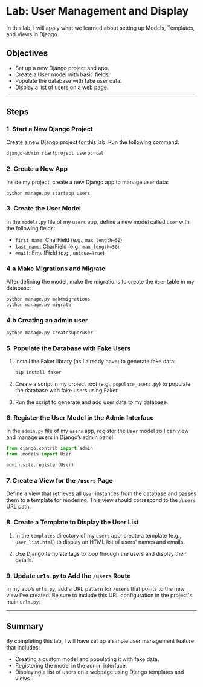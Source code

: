 # Lab: User Management and Display

In this lab, I will apply what we learned about setting up Models, Templates, and Views in Django.

## Objectives

- Set up a new Django project and app.
- Create a User model with basic fields.
- Populate the database with fake user data.
- Display a list of users on a web page.

---

## Steps

### 1. Start a New Django Project

Create a new Django project for this lab. Run the following command:

```cmd
django-admin startproject userportal
```

### 2. Create a New App

Inside my project, create a new Django app to manage user data:

```cmd
python manage.py startapp users
```

### 3. Create the User Model

In the `models.py` file of my `users` app, define a new model called `User` with the following fields:

- `first_name`: CharField (e.g., `max_length=50`)
- `last_name`: CharField (e.g., `max_length=50`)
- `email`: EmailField (e.g., `unique=True`)

### 4.a Make Migrations and Migrate

After defining the model, make the migrations to create the `User` table in my database:

```cmd
python manage.py makemigrations
python manage.py migrate
```

### 4.b Creating an admin user

```cmd
python manage.py createsuperuser
```

### 5. Populate the Database with Fake Users

1. Install the Faker library (as I already have) to generate fake data:

   ```cmd
   pip install faker
   ```

2. Create a script in my project root (e.g., `populate_users.py`) to populate the database with fake users using Faker.

3. Run the script to generate and add user data to my database.

### 6. Register the User Model in the Admin Interface

In the `admin.py` file of my `users` app, register the `User` model so I can view and manage users in Django’s admin panel.

```python
from django.contrib import admin
from .models import User

admin.site.register(User)
```

### 7. Create a View for the `/users` Page

Define a view that retrieves all `User` instances from the database and passes them to a template for rendering. This view should correspond to the `/users` URL path.

### 8. Create a Template to Display the User List

1. In the `templates` directory of my `users` app, create a template (e.g., `user_list.html`) to display an HTML list of users' names and emails.

2. Use Django template tags to loop through the users and display their details.

### 9. Update `urls.py` to Add the `/users` Route

In my app’s `urls.py`, add a URL pattern for `/users` that points to the new view I've created. Be sure to include this URL configuration in the project's main `urls.py`.

---

## Summary

By completing this lab, I will have set up a simple user management feature that includes:
- Creating a custom model and populating it with fake data.
- Registering the model in the admin interface.
- Displaying a list of users on a webpage using Django templates and views.
